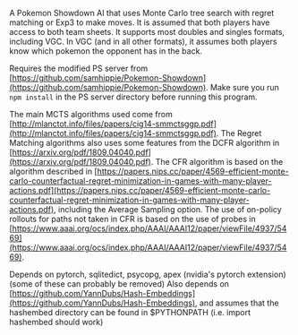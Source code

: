A Pokemon Showdown AI that uses Monte Carlo tree search with regret matching or Exp3 to make moves. It is assumed that both players have access to both team sheets. It supports most doubles and singles formats, including VGC. In VGC (and in all other formats), it assumes both players know which pokemon the opponent has in the back.

Requires the modified PS server from [https://github.com/samhippie/Pokemon-Showdown](https://github.com/samhippie/Pokemon-Showdown). Make sure you run `npm install` in the PS server directory before running this program.

The main MCTS algorithms used come from [http://mlanctot.info/files/papers/cig14-smmctsggp.pdf](http://mlanctot.info/files/papers/cig14-smmctsggp.pdf). The Regret Matching algorithms also uses some features from the DCFR algorithm in [https://arxiv.org/pdf/1809.04040.pdf](https://arxiv.org/pdf/1809.04040.pdf). The CFR algorithm is based on the algorithm described in
[https://papers.nips.cc/paper/4569-efficient-monte-carlo-counterfactual-regret-minimization-in-games-with-many-player-actions.pdf](https://papers.nips.cc/paper/4569-efficient-monte-carlo-counterfactual-regret-minimization-in-games-with-many-player-actions.pdf), including the Average Sampling option. The use of on-policy rollouts for paths not taken in CFR is based on the use of probes in
[https://www.aaai.org/ocs/index.php/AAAI/AAAI12/paper/viewFile/4937/5469](https://www.aaai.org/ocs/index.php/AAAI/AAAI12/paper/viewFile/4937/5469).

Depends on pytorch, sqlitedict, psycopg, apex (nvidia's pytorch extension) (some of these can probably be removed)
Also depends on [https://github.com/YannDubs/Hash-Embeddings](https://github.com/YannDubs/Hash-Embeddings), and assumes that the hashembed directory can be found in $PYTHONPATH (i.e. import hashembed should work)

